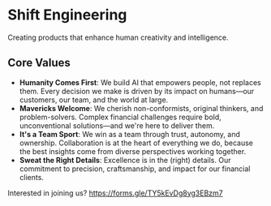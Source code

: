 # Shift Engineering
Creating products that enhance human creativity and intelligence. 

## Core Values
- **Humanity Comes First**: We build AI that empowers people, not replaces them. Every decision we make is driven by its impact on humans—our customers, our team, and the world at large.
- **Mavericks Welcome**: We cherish non-conformists, original thinkers, and problem-solvers. Complex financial challenges require bold, unconventional solutions—and we're here to deliver them.
- **It's a Team Sport**: We win as a team through trust, autonomy, and ownership. Collaboration is at the heart of everything we do, because the best insights come from diverse perspectives working together.
- **Sweat the Right Details**: Excellence is in the (right) details. Our commitment to precision, craftsmanship, and impact for our financial clients.



Interested in joining us? https://forms.gle/TY5kEvDg8yg3EBzm7
